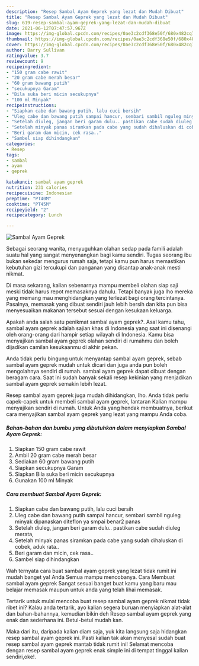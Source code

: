 ```yaml
---
description: "Resep Sambal Ayam Geprek yang lezat dan Mudah Dibuat"
title: "Resep Sambal Ayam Geprek yang lezat dan Mudah Dibuat"
slug: 619-resep-sambal-ayam-geprek-yang-lezat-dan-mudah-dibuat
date: 2021-06-12T07:47:57.967Z
image: https://img-global.cpcdn.com/recipes/0ae3c2cdf368e50f/680x482cq70/sambal-ayam-geprek-foto-resep-utama.jpg
thumbnail: https://img-global.cpcdn.com/recipes/0ae3c2cdf368e50f/680x482cq70/sambal-ayam-geprek-foto-resep-utama.jpg
cover: https://img-global.cpcdn.com/recipes/0ae3c2cdf368e50f/680x482cq70/sambal-ayam-geprek-foto-resep-utama.jpg
author: Barry Sullivan
ratingvalue: 3.7
reviewcount: 9
recipeingredient:
- "150 gram cabe rawit"
- "20 gram cabe merah besar"
- "60 gram bawang putih"
- "secukupnya Garam"
- "Bila suka beri micin secukupnya"
- "100 ml Minyak"
recipeinstructions:
- "Siapkan cabe dan bawang putih, lalu cuci bersih"
- "Uleg cabe dan bawang putih sampai hancur, sembari sambil nguleg minyak dipanaskan diteflon ya smpai benar2 panas"
- "Setelah diuleg, jangan beri garam dulu.. pastikan cabe sudah diuleg merata,"
- "Setelah minyak panas siramkan pada cabe yang sudah dihaluskan di cobek, aduk rata.."
- "Beri garam dan micin, cek rasa.."
- "Sambel siap dihindangkan"
categories:
- Resep
tags:
- sambal
- ayam
- geprek

katakunci: sambal ayam geprek 
nutrition: 231 calories
recipecuisine: Indonesian
preptime: "PT40M"
cooktime: "PT45M"
recipeyield: "2"
recipecategory: Lunch

---
```



![Sambal Ayam Geprek](https://img-global.cpcdn.com/recipes/0ae3c2cdf368e50f/680x482cq70/sambal-ayam-geprek-foto-resep-utama.jpg)

Sebagai seorang wanita, menyuguhkan olahan sedap pada famili adalah suatu hal yang sangat menyenangkan bagi kamu sendiri. Tugas seorang ibu bukan sekedar mengurus rumah saja, tetapi kamu pun harus memastikan kebutuhan gizi tercukupi dan panganan yang disantap anak-anak mesti nikmat.

Di masa  sekarang, kalian sebenarnya mampu membeli olahan siap saji meski tidak harus repot memasaknya dahulu. Tetapi banyak juga lho mereka yang memang mau menghidangkan yang terlezat bagi orang tercintanya. Pasalnya, memasak yang dibuat sendiri jauh lebih bersih dan kita pun bisa menyesuaikan makanan tersebut sesuai dengan kesukaan keluarga. 



Apakah anda salah satu penikmat sambal ayam geprek?. Asal kamu tahu, sambal ayam geprek adalah sajian khas di Indonesia yang saat ini disenangi oleh orang-orang dari hampir setiap wilayah di Indonesia. Kamu bisa menyajikan sambal ayam geprek olahan sendiri di rumahmu dan boleh dijadikan camilan kesukaanmu di akhir pekan.

Anda tidak perlu bingung untuk menyantap sambal ayam geprek, sebab sambal ayam geprek mudah untuk dicari dan juga anda pun boleh mengolahnya sendiri di rumah. sambal ayam geprek dapat dibuat dengan beragam cara. Saat ini sudah banyak sekali resep kekinian yang menjadikan sambal ayam geprek semakin lebih lezat.

Resep sambal ayam geprek juga mudah dihidangkan, lho. Anda tidak perlu capek-capek untuk membeli sambal ayam geprek, lantaran Kalian mampu menyajikan sendiri di rumah. Untuk Anda yang hendak membuatnya, berikut cara menyajikan sambal ayam geprek yang lezat yang mampu Anda coba.

<!--inarticleads1-->

##### Bahan-bahan dan bumbu yang dibutuhkan dalam menyiapkan Sambal Ayam Geprek:

1. Siapkan 150 gram cabe rawit
1. Ambil 20 gram cabe merah besar
1. Sediakan 60 gram bawang putih
1. Siapkan secukupnya Garam
1. Siapkan Bila suka beri micin secukupnya
1. Gunakan 100 ml Minyak




<!--inarticleads2-->

##### Cara membuat Sambal Ayam Geprek:

1. Siapkan cabe dan bawang putih, lalu cuci bersih
1. Uleg cabe dan bawang putih sampai hancur, sembari sambil nguleg minyak dipanaskan diteflon ya smpai benar2 panas
1. Setelah diuleg, jangan beri garam dulu.. pastikan cabe sudah diuleg merata,
1. Setelah minyak panas siramkan pada cabe yang sudah dihaluskan di cobek, aduk rata..
1. Beri garam dan micin, cek rasa..
1. Sambel siap dihindangkan




Wah ternyata cara buat sambal ayam geprek yang lezat tidak rumit ini mudah banget ya! Anda Semua mampu mencobanya. Cara Membuat sambal ayam geprek Sangat sesuai banget buat kamu yang baru mau belajar memasak maupun untuk anda yang telah lihai memasak.

Tertarik untuk mulai mencoba buat resep sambal ayam geprek nikmat tidak ribet ini? Kalau anda tertarik, ayo kalian segera buruan menyiapkan alat-alat dan bahan-bahannya, kemudian bikin deh Resep sambal ayam geprek yang enak dan sederhana ini. Betul-betul mudah kan. 

Maka dari itu, daripada kalian diam saja, yuk kita langsung saja hidangkan resep sambal ayam geprek ini. Pasti kalian tak akan menyesal sudah buat resep sambal ayam geprek mantab tidak rumit ini! Selamat mencoba dengan resep sambal ayam geprek enak simple ini di tempat tinggal kalian sendiri,oke!.

